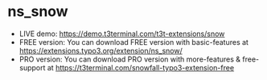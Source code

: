 # ns_snow

- LIVE demo: https://demo.t3terminal.com/t3t-extensions/snow
- FREE version: You can download FREE version with basic-features at https://extensions.typo3.org/extension/ns_snow/
- PRO version: You can download PRO version with more-features & free-support at https://t3terminal.com/snowfall-typo3-extension-free
